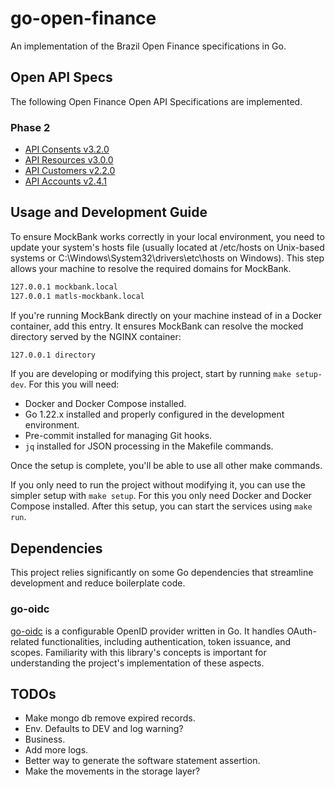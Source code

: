 # go-open-finance
An implementation of the Brazil Open Finance specifications in Go.

## Open API Specs
The following Open Finance Open API Specifications are implemented.

### Phase 2
* [API Consents v3.2.0](https://openbanking-brasil.github.io/openapi/swagger-apis/consents/3.2.0.yml)
* [API Resources v3.0.0](https://openbanking-brasil.github.io/openapi/swagger-apis/resources/3.0.0.yml)
* [API Customers v2.2.0](https://openbanking-brasil.github.io/openapi/swagger-apis/customers/2.2.0.yml)
* [API Accounts v2.4.1](https://openbanking-brasil.github.io/openapi/swagger-apis/accounts/2.4.1.yml)

## Usage and Development Guide

To ensure MockBank works correctly in your local environment, you need to update your system's hosts file (usually located at /etc/hosts on Unix-based systems or C:\Windows\System32\drivers\etc\hosts on Windows). This step allows your machine to resolve the required domains for MockBank.
```bash
127.0.0.1 mockbank.local
127.0.0.1 matls-mockbank.local
```

If you're running MockBank directly on your machine instead of in a Docker container, add this entry. It ensures MockBank can resolve the mocked directory served by the NGINX container:
```bash
127.0.0.1 directory
```

If you are developing or modifying this project, start by running `make setup-dev`. For this you will need:
* Docker and Docker Compose installed.
* Go 1.22.x installed and properly configured in the development environment.
* Pre-commit installed for managing Git hooks.
* `jq` installed for JSON processing in the Makefile commands.

Once the setup is complete, you'll be able to use all other make commands.

If you only need to run the project without modifying it, you can use the simpler setup with `make setup`. For this you only need Docker and Docker Compose installed. After this setup, you can start the services using `make run`.

## Dependencies
This project relies significantly on some Go dependencies that streamline development and reduce boilerplate code.

### go-oidc
[go-oidc](https://github.com/luikyv/go-oidc) is a configurable OpenID provider written in Go. It handles OAuth-related functionalities, including authentication, token issuance, and scopes. Familiarity with this library's concepts is important for understanding the project's implementation of these aspects.

## TODOs
* Make mongo db remove expired records.
* Env. Defaults to DEV and log warning?
* Business.
* Add more logs.
* Better way to generate the software statement assertion.
* Make the movements in the storage layer?
